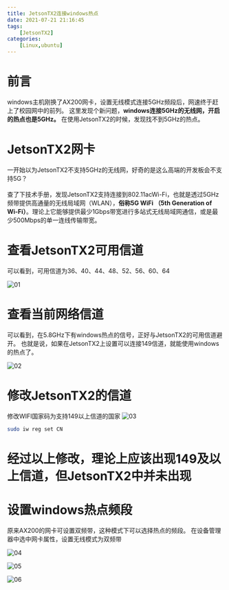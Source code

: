 ```yaml
---
title: JetsonTX2连接windows热点
date: 2021-07-21 21:16:45
tags: 
    [JetsonTX2] 
categories: 
    [Linux,ubuntu]
---
```


# 前言

windows主机刚换了AX200网卡，设置无线模式连接5GHz频段后，网速终于赶上了校园网中的前列。
这里发现个新问题，**windows连接5GHz的无线网，开启的热点也是5GHz。**
在使用JetsonTX2的时候，发现找不到5GHz的热点。

# JetsonTX2网卡

一开始以为JetsonTX2不支持5GHz的无线网，好奇的是这么高端的开发板会不支持5G？
</br>
</br>
查了下技术手册，发现JetsonTX2支持连接到802.11acWi-Fi，也就是透过5GHz频带提供高通量的无线局域网（WLAN），**俗称5G WiFi （5th Generation of Wi-Fi）**。理论上它能够提供最少1Gbps带宽进行多站式无线局域网通信，或是最少500Mbps的单一连线传输带宽。

# 查看JetsonTX2可用信道

可以看到，可用信道为36、40、44、48、52、56、60、64


![01](../../images/JetsonTX2连接5GWIFI/01.png)


# 查看当前网络信道

可以看到，在5.8GHz下有windows热点的信号，正好与JetsonTX2的可用信道避开。
也就是说，如果在JetsonTX2上设置可以连接149信道，就能使用windows的热点了。

![02](../../images/JetsonTX2连接5GWIFI/02.jpg)

# 修改JetsonTX2的信道

修改WIFI国家码为支持149以上信道的国家
![03](../../images/JetsonTX2连接5GWIFI/03.png)
```bash
sudo iw reg set CN
```

# 经过以上修改，理论上应该出现149及以上信道，但JetsonTX2中并未出现
# 设置windows热点频段

原来AX200的网卡可设置双频带，这种模式下可以选择热点的频段。
在设备管理器中选中网卡属性，设置无线模式为双频带

![04](../../images/JetsonTX2连接5GWIFI/04.png)

![05](../../images/JetsonTX2连接5GWIFI/05.png)

![06](../../images/JetsonTX2连接5GWIFI/06.png)
